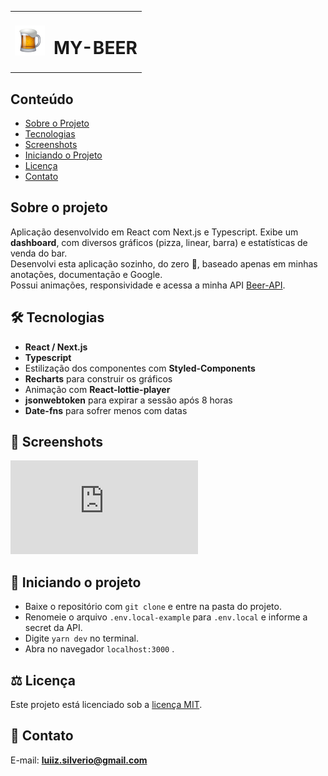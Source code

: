<table>
  <tr>
    <td><img src="https://github.com/luiizsilverio/web-beer/blob/main/public/favicon.png" /></td>
    <td><h1>MY-BEER</h1></td>
  </tr>
</table>

## Conteúdo
* [Sobre o Projeto](#sobre-o-projeto)
* [Tecnologias](#hammer_and_wrench-tecnologias)
* [Screenshots](#camera_flash-screenshots)
* [Iniciando o Projeto](#car-Iniciando-o-projeto)
* [Licença](#balance_scale-licença)
* [Contato](#email-contato)

## Sobre o projeto
Aplicação desenvolvido em React com Next.js e Typescript. Exibe um __dashboard__, com diversos gráficos (pizza, linear, barra) e estatísticas de venda do bar.<br />
Desenvolvi esta aplicação sozinho, do zero 🥳, baseado apenas em minhas anotações, documentação e Google.<br />
Possui animações, responsividade e acessa a minha API [Beer-API](https://github.com/luiizsilverio/beer-api).<br />

## :hammer_and_wrench: Tecnologias
* __React / Next.js__
* __Typescript__
* Estilização dos componentes com __Styled-Components__
* __Recharts__ para construir os gráficos
* Animação com __React-lottie-player__
* __jsonwebtoken__ para expirar a sessão após 8 horas
* __Date-fns__ para sofrer menos com datas

## :camera_flash: Screenshots
![](https://github.com/luiizsilverio/web-beer/blob/main/src/assets/loading-skull.json)

## :car: Iniciando o projeto
* Baixe o repositório com ``` git clone ``` e entre na pasta do projeto.
* Renomeie o arquivo ``` .env.local-example ``` para ``` .env.local ``` e informe a secret da API.
* Digite ``` yarn dev ``` no terminal.
* Abra no navegador ``` localhost:3000 ``` .

## :balance_scale: Licença
Este projeto está licenciado sob a [licença MIT](LICENSE).

## :email: Contato

E-mail: [**luiiz.silverio@gmail.com**](mailto:luiiz.silverio@gmail.com)
